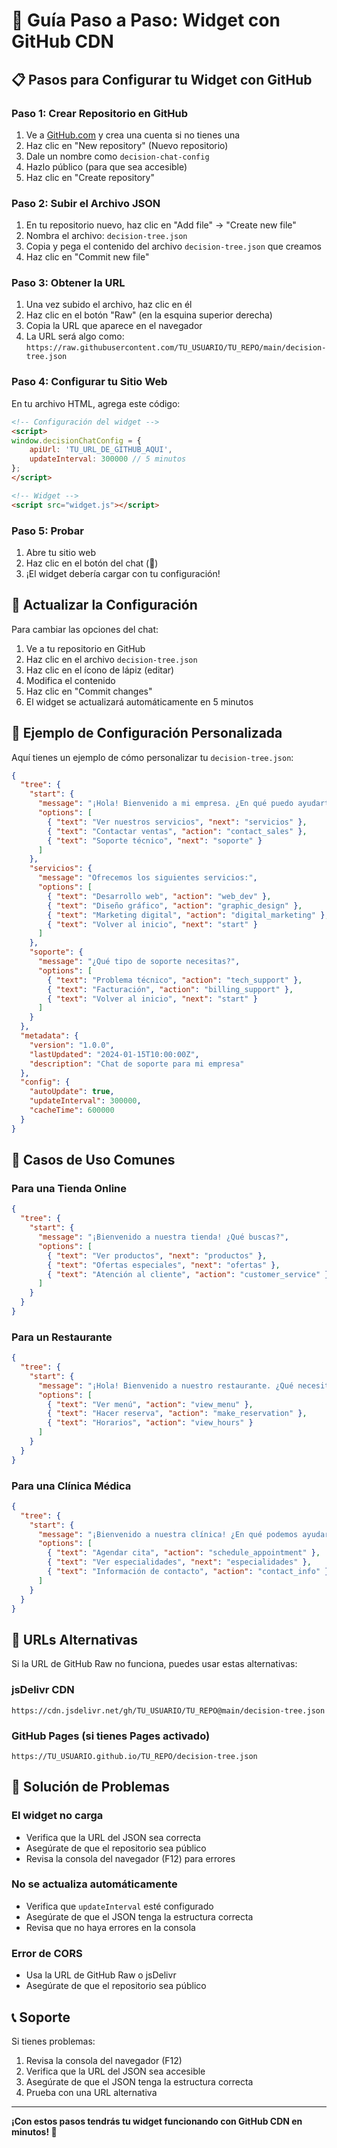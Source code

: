 # 🚀 Guía Paso a Paso: Widget con GitHub CDN

## 📋 Pasos para Configurar tu Widget con GitHub

### Paso 1: Crear Repositorio en GitHub

1. Ve a [GitHub.com](https://github.com) y crea una cuenta si no tienes una
2. Haz clic en "New repository" (Nuevo repositorio)
3. Dale un nombre como `decision-chat-config`
4. Hazlo público (para que sea accesible)
5. Haz clic en "Create repository"

### Paso 2: Subir el Archivo JSON

1. En tu repositorio nuevo, haz clic en "Add file" → "Create new file"
2. Nombra el archivo: `decision-tree.json`
3. Copia y pega el contenido del archivo `decision-tree.json` que creamos
4. Haz clic en "Commit new file"

### Paso 3: Obtener la URL

1. Una vez subido el archivo, haz clic en él
2. Haz clic en el botón "Raw" (en la esquina superior derecha)
3. Copia la URL que aparece en el navegador
4. La URL será algo como: `https://raw.githubusercontent.com/TU_USUARIO/TU_REPO/main/decision-tree.json`

### Paso 4: Configurar tu Sitio Web

En tu archivo HTML, agrega este código:

```html
<!-- Configuración del widget -->
<script>
window.decisionChatConfig = {
    apiUrl: 'TU_URL_DE_GITHUB_AQUI',
    updateInterval: 300000 // 5 minutos
};
</script>

<!-- Widget -->
<script src="widget.js"></script>
```

### Paso 5: Probar

1. Abre tu sitio web
2. Haz clic en el botón del chat (💬)
3. ¡El widget debería cargar con tu configuración!

## 🔄 Actualizar la Configuración

Para cambiar las opciones del chat:

1. Ve a tu repositorio en GitHub
2. Haz clic en el archivo `decision-tree.json`
3. Haz clic en el ícono de lápiz (editar)
4. Modifica el contenido
5. Haz clic en "Commit changes"
6. El widget se actualizará automáticamente en 5 minutos

## 📝 Ejemplo de Configuración Personalizada

Aquí tienes un ejemplo de cómo personalizar tu `decision-tree.json`:

```json
{
  "tree": {
    "start": {
      "message": "¡Hola! Bienvenido a mi empresa. ¿En qué puedo ayudarte?",
      "options": [
        { "text": "Ver nuestros servicios", "next": "servicios" },
        { "text": "Contactar ventas", "action": "contact_sales" },
        { "text": "Soporte técnico", "next": "soporte" }
      ]
    },
    "servicios": {
      "message": "Ofrecemos los siguientes servicios:",
      "options": [
        { "text": "Desarrollo web", "action": "web_dev" },
        { "text": "Diseño gráfico", "action": "graphic_design" },
        { "text": "Marketing digital", "action": "digital_marketing" },
        { "text": "Volver al inicio", "next": "start" }
      ]
    },
    "soporte": {
      "message": "¿Qué tipo de soporte necesitas?",
      "options": [
        { "text": "Problema técnico", "action": "tech_support" },
        { "text": "Facturación", "action": "billing_support" },
        { "text": "Volver al inicio", "next": "start" }
      ]
    }
  },
  "metadata": {
    "version": "1.0.0",
    "lastUpdated": "2024-01-15T10:00:00Z",
    "description": "Chat de soporte para mi empresa"
  },
  "config": {
    "autoUpdate": true,
    "updateInterval": 300000,
    "cacheTime": 600000
  }
}
```

## 🎯 Casos de Uso Comunes

### Para una Tienda Online
```json
{
  "tree": {
    "start": {
      "message": "¡Bienvenido a nuestra tienda! ¿Qué buscas?",
      "options": [
        { "text": "Ver productos", "next": "productos" },
        { "text": "Ofertas especiales", "next": "ofertas" },
        { "text": "Atención al cliente", "action": "customer_service" }
      ]
    }
  }
}
```

### Para un Restaurante
```json
{
  "tree": {
    "start": {
      "message": "¡Hola! Bienvenido a nuestro restaurante. ¿Qué necesitas?",
      "options": [
        { "text": "Ver menú", "action": "view_menu" },
        { "text": "Hacer reserva", "action": "make_reservation" },
        { "text": "Horarios", "action": "view_hours" }
      ]
    }
  }
}
```

### Para una Clínica Médica
```json
{
  "tree": {
    "start": {
      "message": "¡Bienvenido a nuestra clínica! ¿En qué podemos ayudarte?",
      "options": [
        { "text": "Agendar cita", "action": "schedule_appointment" },
        { "text": "Ver especialidades", "next": "especialidades" },
        { "text": "Información de contacto", "action": "contact_info" }
      ]
    }
  }
}
```

## 🔧 URLs Alternativas

Si la URL de GitHub Raw no funciona, puedes usar estas alternativas:

### jsDelivr CDN
```
https://cdn.jsdelivr.net/gh/TU_USUARIO/TU_REPO@main/decision-tree.json
```

### GitHub Pages (si tienes Pages activado)
```
https://TU_USUARIO.github.io/TU_REPO/decision-tree.json
```

## 🚨 Solución de Problemas

### El widget no carga
- Verifica que la URL del JSON sea correcta
- Asegúrate de que el repositorio sea público
- Revisa la consola del navegador (F12) para errores

### No se actualiza automáticamente
- Verifica que `updateInterval` esté configurado
- Asegúrate de que el JSON tenga la estructura correcta
- Revisa que no haya errores en la consola

### Error de CORS
- Usa la URL de GitHub Raw o jsDelivr
- Asegúrate de que el repositorio sea público

## 📞 Soporte

Si tienes problemas:
1. Revisa la consola del navegador (F12)
2. Verifica que la URL del JSON sea accesible
3. Asegúrate de que el JSON tenga la estructura correcta
4. Prueba con una URL alternativa

---

**¡Con estos pasos tendrás tu widget funcionando con GitHub CDN en minutos! 🎉** 